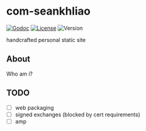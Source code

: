 # com-seankhliao

[![Godoc](http://img.shields.io/badge/godoc-reference-blue.svg?style=flat-square)](https://godoc.org/github.com/seankhliao/com-seankhliao/sitegen)
[![License](https://img.shields.io/github/license/seankhliao/com-seankhliao.svg?style=flat-square)](LICENSE)
![Version](https://img.shields.io/github/v/tag/seankhliao/com-seankhliao?sort=semver&style=flat-square)

handcrafted personal static site

## About

Who am i?

## TODO

- [ ] web packaging
- [ ] signed exchanges (blocked by cert requirements)
- [ ] amp
